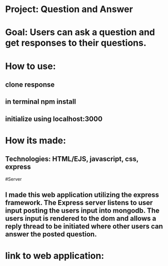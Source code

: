 # Project: Question and Answer
# Goal: Users can ask a question and get responses to their questions.

# How to use:
## clone response
## in terminal npm install
## initialize using localhost:3000

# How its made:
## Technologies: HTML/EJS, javascript, css, express
#Server
## I made this web application utilizing the express framework. The Express server listens to user input posting the users input into mongodb. The users input is rendered to the dom and allows a reply thread to be initiated where other users can answer the posted question.

# link to web application:
